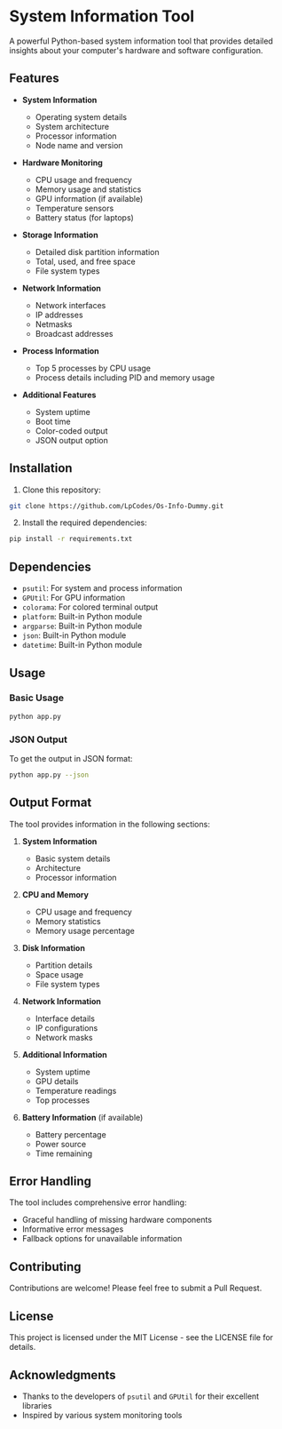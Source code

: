 # System Information Tool

A powerful Python-based system information tool that provides detailed insights about your computer's hardware and software configuration.

## Features

- **System Information**
  - Operating system details
  - System architecture
  - Processor information
  - Node name and version

- **Hardware Monitoring**
  - CPU usage and frequency
  - Memory usage and statistics
  - GPU information (if available)
  - Temperature sensors
  - Battery status (for laptops)

- **Storage Information**
  - Detailed disk partition information
  - Total, used, and free space
  - File system types

- **Network Information**
  - Network interfaces
  - IP addresses
  - Netmasks
  - Broadcast addresses

- **Process Information**
  - Top 5 processes by CPU usage
  - Process details including PID and memory usage

- **Additional Features**
  - System uptime
  - Boot time
  - Color-coded output
  - JSON output option

## Installation

1. Clone this repository:
```bash
git clone https://github.com/LpCodes/Os-Info-Dummy.git
```

2. Install the required dependencies:
```bash
pip install -r requirements.txt
```

## Dependencies

- `psutil`: For system and process information
- `GPUtil`: For GPU information
- `colorama`: For colored terminal output
- `platform`: Built-in Python module
- `argparse`: Built-in Python module
- `json`: Built-in Python module
- `datetime`: Built-in Python module

## Usage

### Basic Usage
```bash
python app.py
```

### JSON Output
To get the output in JSON format:
```bash
python app.py --json
```

## Output Format

The tool provides information in the following sections:

1. **System Information**
   - Basic system details
   - Architecture
   - Processor information

2. **CPU and Memory**
   - CPU usage and frequency
   - Memory statistics
   - Memory usage percentage

3. **Disk Information**
   - Partition details
   - Space usage
   - File system types

4. **Network Information**
   - Interface details
   - IP configurations
   - Network masks

5. **Additional Information**
   - System uptime
   - GPU details
   - Temperature readings
   - Top processes

6. **Battery Information** (if available)
   - Battery percentage
   - Power source
   - Time remaining

## Error Handling

The tool includes comprehensive error handling:
- Graceful handling of missing hardware components
- Informative error messages
- Fallback options for unavailable information

## Contributing

Contributions are welcome! Please feel free to submit a Pull Request.

## License

This project is licensed under the MIT License - see the LICENSE file for details.



## Acknowledgments

- Thanks to the developers of `psutil` and `GPUtil` for their excellent libraries
- Inspired by various system monitoring tools 

